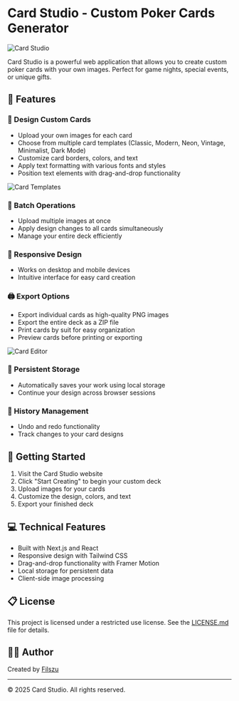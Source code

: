 # Card Studio - Custom Poker Cards Generator

![Card Studio](https://card-deck-generator.vercel.app//ss/landing-page.png)

Card Studio is a powerful web application that allows you to create custom poker cards with your own images. Perfect for game nights, special events, or unique gifts.

## 🌟 Features

### 🎨 Design Custom Cards
- Upload your own images for each card
- Choose from multiple card templates (Classic, Modern, Neon, Vintage, Minimalist, Dark Mode)
- Customize card borders, colors, and text
- Apply text formatting with various fonts and styles
- Position text elements with drag-and-drop functionality

![Card Templates](https://card-deck-generator.vercel.app//ss/editor-templates.png)

### 🔄 Batch Operations
- Upload multiple images at once
- Apply design changes to all cards simultaneously
- Manage your entire deck efficiently

### 📱 Responsive Design
- Works on desktop and mobile devices
- Intuitive interface for easy card creation

### 🖨️ Export Options
- Export individual cards as high-quality PNG images
- Export the entire deck as a ZIP file
- Print cards by suit for easy organization
- Preview cards before printing or exporting

![Card Editor](https://card-deck-generator.vercel.app//ss/editor-upload.png)

### 💾 Persistent Storage
- Automatically saves your work using local storage
- Continue your design across browser sessions

### 🔄 History Management
- Undo and redo functionality
- Track changes to your card designs

## 🚀 Getting Started

1. Visit the Card Studio website
2. Click "Start Creating" to begin your custom deck
3. Upload images for your cards
4. Customize the design, colors, and text
5. Export your finished deck

## 💻 Technical Features

- Built with Next.js and React
- Responsive design with Tailwind CSS
- Drag-and-drop functionality with Framer Motion
- Local storage for persistent data
- Client-side image processing

## 📋 License

This project is licensed under a restricted use license. See the [LICENSE.md](./LICENSE.md) file for details.

## 👨‍💻 Author

Created by [Filszu](https://github.com/filszu)

---

© 2025 Card Studio. All rights reserved.
